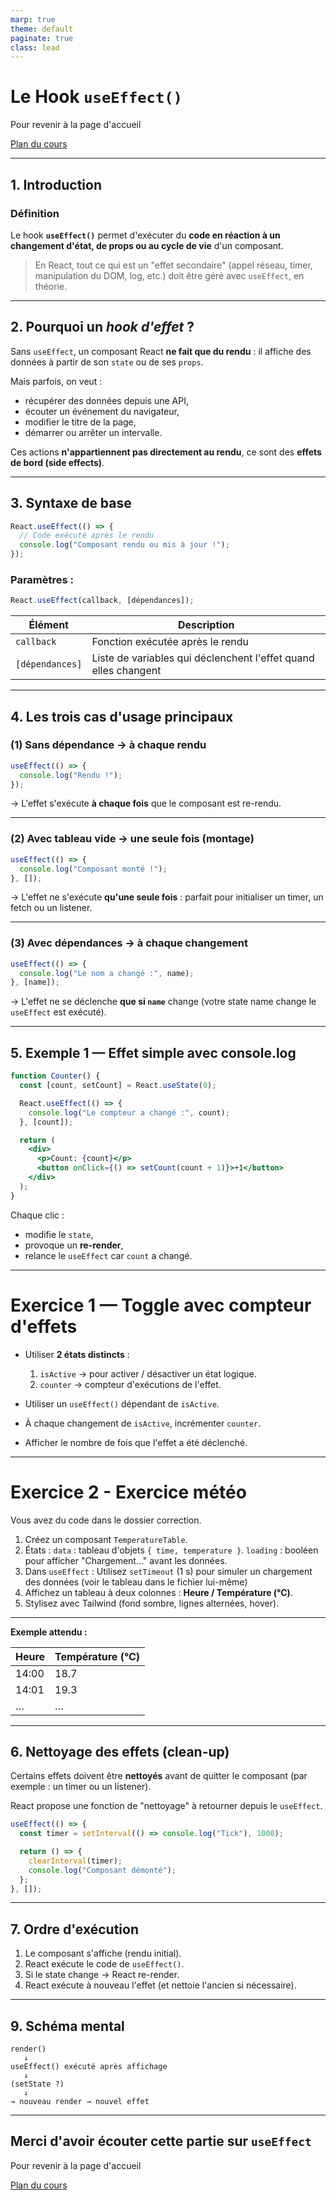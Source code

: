 ```yaml
---
marp: true
theme: default
paginate: true
class: lead
---
```



# **Le Hook `useEffect()`**

Pour revenir à la page d'accueil

[Plan du cours](https://antoine07.github.io/react_web2/#2)

---

## 1. Introduction

### Définition

Le hook **`useEffect()`** permet d'exécuter du **code en réaction à un changement d'état, de props ou au cycle de vie** d'un composant.

> En React, tout ce qui est un "effet secondaire" (appel réseau, timer, manipulation du DOM, log, etc.) doit être géré avec `useEffect`, en théorie.

---

## 2. Pourquoi un *hook d'effet* ?

Sans `useEffect`, un composant React **ne fait que du rendu** :
il affiche des données à partir de son `state` ou de ses `props`.

Mais parfois, on veut :

* récupérer des données depuis une API,
* écouter un événement du navigateur,
* modifier le titre de la page,
* démarrer ou arrêter un intervalle.

Ces actions **n'appartiennent pas directement au rendu**,
ce sont des **effets de bord (side effects)**.

---

## 3. Syntaxe de base

```jsx
React.useEffect(() => {
  // Code exécuté après le rendu
  console.log("Composant rendu ou mis à jour !");
});
```

### Paramètres :

```jsx
React.useEffect(callback, [dépendances]);
```

| Élément         | Description                                                     |
| --------------- | --------------------------------------------------------------- |
| `callback`      | Fonction exécutée après le rendu                                |
| `[dépendances]` | Liste de variables qui déclenchent l'effet quand elles changent |

---

## 4. Les trois cas d'usage principaux

### (1) Sans dépendance → à chaque rendu

```jsx
useEffect(() => {
  console.log("Rendu !");
});
```

→ L'effet s'exécute **à chaque fois** que le composant est re-rendu.

---

### (2) Avec tableau vide → une seule fois (montage)

```jsx
useEffect(() => {
  console.log("Composant monté !");
}, []);
```

→ L'effet ne s'exécute **qu'une seule fois** :
parfait pour initialiser un timer, un fetch ou un listener.

---

### (3) Avec dépendances → à chaque changement

```jsx
useEffect(() => {
  console.log("Le nom a changé :", name);
}, [name]);
```

→ L'effet ne se déclenche **que si `name`** change (votre state name change le `useEffect` est exécuté).

---

## 5. Exemple 1 — Effet simple avec console.log

```jsx
function Counter() {
  const [count, setCount] = React.useState(0);

  React.useEffect(() => {
    console.log("Le compteur a changé :", count);
  }, [count]);

  return (
    <div>
      <p>Count: {count}</p>
      <button onClick={() => setCount(count + 1)}>+1</button>
    </div>
  );
}
```

Chaque clic :

* modifie le `state`,
* provoque un **re-render**,
* relance le `useEffect` car `count` a changé.

---

# **Exercice 1 — Toggle avec compteur d'effets**

* Utiliser **2 états distincts** :

  1. `isActive` → pour activer / désactiver un état logique.
  2. `counter` → compteur d'exécutions de l'effet.
* Utiliser un `useEffect()` dépendant de `isActive`.
* À chaque changement de `isActive`, incrémenter `counter`.
* Afficher le nombre de fois que l'effet a été déclenché.

---

# **Exercice 2 - Exercice météo**

Vous avez du code dans le dossier correction.

1. Créez un composant `TemperatureTable`.
2. États :
`data` : tableau d'objets `{ time, temperature }`.
`loading` : booléen pour afficher "Chargement..." avant les données. 
3. Dans `useEffect` :
Utilisez `setTimeout` (1 s) pour simuler un chargement des données (voir le tableau dans le fichier lui-même)
4. Affichez un tableau à deux colonnes : **Heure / Température (°C)**.
5. Stylisez avec Tailwind (fond sombre, lignes alternées, hover).

---

**Exemple attendu :**

| Heure | Température (°C) |
| ----- | ---------------- |
| 14:00 | 18.7             |
| 14:01 | 19.3             |
| …     | …                |

---


## 6. Nettoyage des effets (clean-up)

Certains effets doivent être **nettoyés** avant de quitter le composant
(par exemple : un timer ou un listener).

React propose une fonction de "nettoyage" à retourner depuis le `useEffect`.

```jsx
useEffect(() => {
  const timer = setInterval(() => console.log("Tick"), 1000);

  return () => {
    clearInterval(timer);
    console.log("Composant démonté");
  };
}, []);
```

---

## 7. Ordre d'exécution

1. Le composant s'affiche (rendu initial).
2. React exécute le code de `useEffect()`.
3. Si le state change → React re-render.
4. React exécute à nouveau l'effet (et nettoie l'ancien si nécessaire).

---

## 9. Schéma mental

```
render() 
   ↓
useEffect() exécuté après affichage
   ↓
(setState ?)
   ↓
→ nouveau render → nouvel effet
```

---

## Merci d'avoir écouter cette partie sur `useEffect`

Pour revenir à la page d'accueil

[Plan du cours](https://antoine07.github.io/react_web2/#2)
